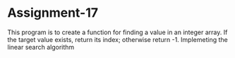 # Assignment-17
This program is to create a function for finding a value in an integer array. If the target value exists, return its index; otherwise return -1. Implemeting the linear search algorithm
